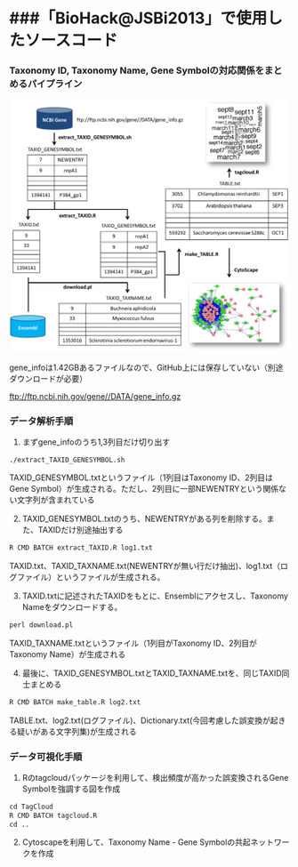 ###「BioHack@JSBi2013」で使用したソースコード
=======

### Taxonomy ID, Taxonomy Name, Gene Symbolの対応関係をまとめるパイプライン

![my image](Figure_schema.png)

gene_infoは1.42GBあるファイルなので、GitHub上には保存していない（別途ダウンロードが必要）

ftp://ftp.ncbi.nih.gov/gene//DATA/gene_info.gz

### データ解析手順
1. まずgene_infoのうち1,3列目だけ切り出す
```
./extract_TAXID_GENESYMBOL.sh
```
TAXID_GENESYMBOL.txtというファイル（1列目はTaxonomy ID、2列目はGene Symbol）が生成される。ただし、2列目に一部NEWENTRYという関係ない文字列が含まれている

2. TAXID_GENESYMBOL.txtのうち、NEWENTRYがある列を削除する。また、TAXIDだけ別途抽出する
```r
R CMD BATCH extract_TAXID.R log1.txt
```
TAXID.txt、TAXID_TAXNAME.txt(NEWENTRYが無い行だけ抽出)、log1.txt（ログファイル）というファイルが生成される。

3. TAXID.txtに記述されたTAXIDをもとに、Ensemblにアクセスし、Taxonomy Nameをダウンロードする。
```perl
perl download.pl
```
TAXID_TAXNAME.txtというファイル（1列目がTaxonomy ID、2列目がTaxonomy Name）が生成される

4. 最後に、TAXID_GENESYMBOL.txtとTAXID_TAXNAME.txtを、同じTAXID同士まとめる
```r
R CMD BATCH make_table.R log2.txt
```
TABLE.txt、log2.txt(ログファイル)、Dictionary.txt(今回考慮した誤変換が起きる疑いがある文字列集)が生成される


### データ可視化手順
1. Rのtagcloudパッケージを利用して、検出頻度が高かった誤変換されるGene Symbolを強調する図を作成
```
cd TagCloud
R CMD BATCH tagcloud.R
cd ..
```

2. Cytoscapeを利用して、Taxonomy Name - Gene Symbolの共起ネットワークを作成
